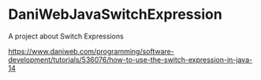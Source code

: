 # DaniWebJavaSwitchExpression
A project about Switch Expressions

https://www.daniweb.com/programming/software-development/tutorials/536076/how-to-use-the-switch-expression-in-java-14
